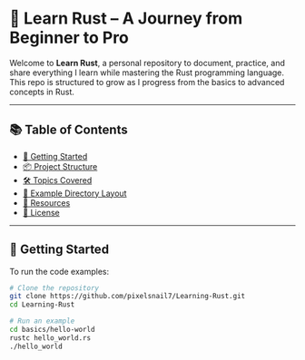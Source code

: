 # 🦀 Learn Rust – A Journey from Beginner to Pro

Welcome to **Learn Rust**, a personal repository to document, practice, and share everything I learn while mastering the Rust programming language. This repo is structured to grow as I progress from the basics to advanced concepts in Rust.

---

## 📚 Table of Contents

- [🔰 Getting Started](#-getting-started)
- [📦 Project Structure](#-project-structure)
- [🛠️ Topics Covered](#️-topics-covered)
- [📁 Example Directory Layout](#-example-directory-layout)
- [🧩 Resources](#-resources)
- [📜 License](#-license)

---

## 🔰 Getting Started

To run the code examples:

```bash
# Clone the repository 
git clone https://github.com/pixelsnail7/Learning-Rust.git
cd Learning-Rust
```


```bash 
# Run an example
cd basics/hello-world
rustc hello_world.rs
./hello_world
```